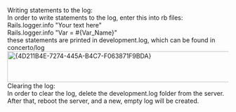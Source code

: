 Writing statements to the log:\
In order to write statements to the log, enter this into rb files:\
Rails.logger.info "Your text here"\
Rails.logger.info "Var = #{Var_Name}"\
these statements are printed in development.log, which can be found in concerto/log\
<img width="1121" height="70" alt="{4D211B4E-7274-445A-B4C7-F063871F9BDA}" src="https://github.com/user-attachments/assets/679dc05b-de87-47e7-b3ab-d64dea21dea6" />
Clearing the log:\
In order to clear the log, delete the development.log folder from the server.\
After that, reboot the server, and a new, empty log will be created.
